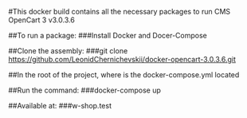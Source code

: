  #This docker build contains all the necessary packages to run CMS OpenCart 3 v3.0.3.6

 ##To run a package:
 ###Install Docker and Docer-Compose

 ##Clone the assembly:
 ###git clone https://github.com/LeonidChernichevskii/docker-opencart-3.0.3.6.git

 ##In the root of the project, where is the docker-compose.yml located

 ##Run the command:
 ###docker-compose up

 ##Available at:
 ###w-shop.test
